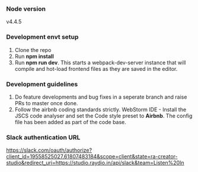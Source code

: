 ### Node version ###
v4.4.5

### Development envt setup ###
1. Clone the repo
2. Run **npm install**
3. Run **npm run dev**. This starts a webpack-dev-server instance that will compile and hot-load frontend files as they are saved in the editor.

### Development guidelines ###
1. Do feature developments and bug fixes in a seperate branch and raise PRs to master once done.
2. Follow the airbnb coding standards strictly. WebStorm IDE - Install the JSCS code analyser and set the Code style preset to **Airbnb**. The config file has been added as part of the code base.

### Slack authentication URL ###
https://slack.com/oauth/authorize?client_id=19558525027.61807483184&scope=client&state=ra-creator-studio&redirect_uri=https://studio.raydio.in/api/slack&team=Listen%20In